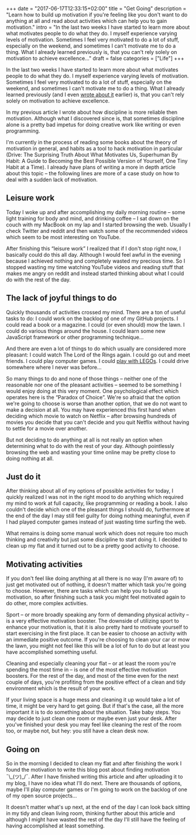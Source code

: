 +++
date = "2017-06-17T12:33:15+02:00"
title = "Get Going"
description = "Learn how to build up motivation if you're feeling like you don't want to do anything at all and read about activities which can help you to gain motivation."
intro = "In the last two weeks I have started to learn more about what motivates people to do what they do. I myself experience varying levels of motivation. Sometimes I feel very motivated to do a lot of stuff, especially on the weekend, and sometimes I can't motivate me to do a thing. What I already learned previously is, that you can't rely solely on motivation to achieve excellence..."
draft = false
categories = ["Life"]
+++

In the last two weeks I have started to learn more about what motivates people to do what they do. I myself experience varying levels of motivation. Sometimes I feel very motivated to do a lot of stuff, especially on the weekend, and sometimes I can't motivate me to do a thing. What I already learned previously (and I even [wrote about it](/blog/perfectionism-kills-motivation/#discipline-motivation) earlier) is, that you can't rely solely on motivation to achieve excellence.

In my previous article I wrote about how discipline is more reliable then motivation. Although what I discovered since is, that sometimes discipline alone is a pretty bad impetus for doing creative work like writing or even programming.

I'm currently in the process of reading some books about the theory of motivation in general, and habits as a tool to hack motivation in particular (Drive: The Surprising Truth About What Motivates Us, Superhuman By Habit: A Guide to Becoming the Best Possible Version of Yourself, One Tiny Habit at a Time). I already have plans of writing a more in depth article about this topic – the following lines are more of a case study on how to deal with a sudden lack of motivation.

## Leisure work

Today I woke up and after accomplishing my daily morning routine – some light training for body and mind, and drinking coffee – I sat down on the couch with my MacBook on my lap and I started browsing the web. Usually I check Twitter and reddit and then watch some of the recommended videos which seem to be most interesting on YouTube.

After finishing this “leisure work” I realized that if I don't stop right now, I basically could do this all day. Although I would feel awful in the evening because I achieved nothing and completely wasted my precious time. So I stopped wasting my time  watching YouTube videos and reading stuff that makes me angry on reddit and instead started thinking about what I could do with the rest of the day.

## The lack of joyful things to do

Quickly thousands of activities crossed my mind. There are a ton of useful tasks to do: I could work on the backlog of one of my GitHub projects. I could read a book or a magazine. I could (or even should) mow the lawn. I could do various things around the house. I could learn some new JavaScript framework or other programming technique...

And there are even a lot of things to do which usually are considered more pleasant: I could watch The Lord of the Rings again. I could go out and meet friends. I could play computer games. I could [play with LEGOs](/blog/building-the-berlin-skyline-with-lego/). I could drive somewhere where I never was before...

So many things to do and none of those things – neither one of the reasonable nor one of the pleasant activities – seemed to be something I would enjoy doing at this very moment. One psychological effect which operates here is the “Paradox of Choice”. We're so afraid that the option we're going to choose is worse than another option, that we do not want to make a decision at all. You may have experienced this first hand when deciding which movie to watch on Netflix – after browsing hundreds of movies you decide that you can't decide and you quit Netflix without having to settle for a movie over another.

But not deciding to do anything at all is not really an option when determining what to do with the rest of your day. Although pointlessly browsing the web and wasting your time online may be pretty close to doing nothing at all.

## Just do it

After thinking about all of my options of possible activities for today, I quickly realized I was not in the right mood to do anything which required my mind to work at full capacity, like programming or reading a book. I also couldn't decide which one of the pleasant things I should do, furthermore at the end of the day I may still feel guilty for doing nothing meaningful, even if I had played computer games instead of just wasting time surfing the web.

What remains is doing some manual work which does not require too much thinking and creativity but just some discipline to start doing it. I decided to clean up my flat and it turned out to be a pretty good activity to choose.

## Motivating activities

If you don't feel like doing anything at all there is no way (I'm aware of) to just get motivated out of nothing, it doesn't matter which task you're going to choose. However, there are tasks which can help you to build up motivation, so after finishing such a task you might feel motivated again to do other, more complex activities.

Sport – or more broadly speaking any form of demanding physical activity – is a very effective motivation booster. The downside of utilizing sport to enhance your motivation is, that it is also pretty hard to motivate yourself to start exercising in the first place. It can be easier to choose an activity with an immediate positive outcome. If you're choosing to clean your car or mow the lawn, you might not feel like this will be a lot of fun to do but at least you have accomplished something useful.

Cleaning and especially cleaning your flat – or at least the room you're spending the most time in – is one of the most effective motivation boosters. For the rest of the day, and most of the time even for the next couple of days, you're profiting from the positive effect of a clean and tidy environment which is the result of your work.

If your living space is a huge mess and cleaning it up would take a lot of time, it might be very hard to get going. But if that's the case, all the more important it is to do something about the situation. Take baby steps. You may decide to just clean one room or maybe even just your desk. After you've finished your desk you may feel like cleaning the rest of the room too, or maybe not, but hey: you still have a clean desk now.

## Going on

So in the morning I decided to clean my flat and after finishing the work I found the motivation to write this blog post about finding motivation ¯\\\_(ツ)\_/¯. After I have finished writing this article and after uploading it to my blog, I have no idea what I'll do next. There are thousands of options, maybe I'll play computer games or I'm going to work on the backlog of one of my open source projects...

It doesn't matter what's up next, at the end of the day I can look back sitting in my tidy and clean living room, thinking further about this article and although I might have wasted the rest of the day I'll still have the feeling of having accomplished at least something.
